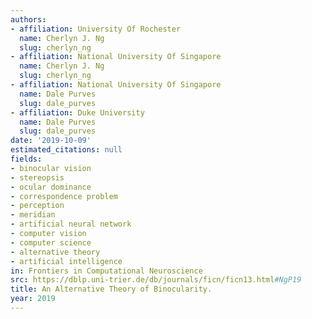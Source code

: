 ```yaml
---
authors:
- affiliation: University Of Rochester
  name: Cherlyn J. Ng
  slug: cherlyn_ng
- affiliation: National University Of Singapore
  name: Cherlyn J. Ng
  slug: cherlyn_ng
- affiliation: National University Of Singapore
  name: Dale Purves
  slug: dale_purves
- affiliation: Duke University
  name: Dale Purves
  slug: dale_purves
date: '2019-10-09'
estimated_citations: null
fields:
- binocular vision
- stereopsis
- ocular dominance
- correspondence problem
- perception
- meridian
- artificial neural network
- computer vision
- computer science
- alternative theory
- artificial intelligence
in: Frontiers in Computational Neuroscience
src: https://dblp.uni-trier.de/db/journals/ficn/ficn13.html#NgP19
title: An Alternative Theory of Binocularity.
year: 2019
---
```

